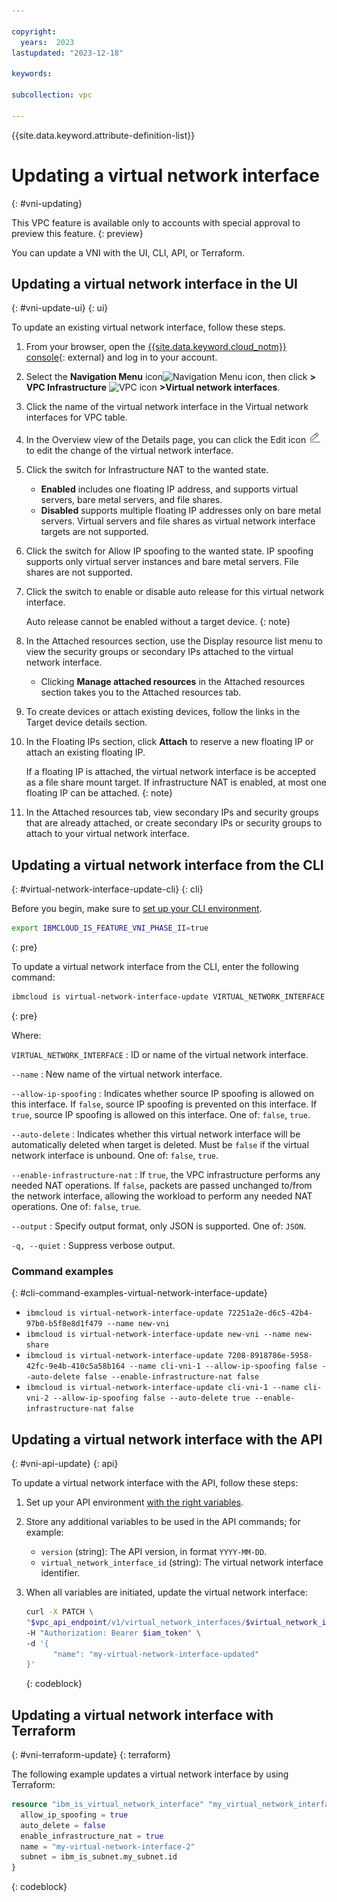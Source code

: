 ```yaml
---

copyright:
  years:  2023
lastupdated: "2023-12-18"

keywords:

subcollection: vpc

---
```


{{site.data.keyword.attribute-definition-list}}

# Updating a virtual network interface
{: #vni-updating}

This VPC feature is available only to accounts with special approval to preview this feature.
{: preview}

You can update a VNI with the UI, CLI, API, or Terraform.

## Updating a virtual network interface in the UI
{: #vni-update-ui}
{: ui}

To update an existing virtual network interface, follow these steps.

1. From your browser, open the [{{site.data.keyword.cloud_notm}} console](/login){: external} and log in to your account.
1. Select the **Navigation Menu** icon![Navigation Menu icon](../../icons/icon_hamburger.svg), then click **> VPC Infrastructure** ![VPC icon](../../icons/vpc.svg) **>Virtual network interfaces**.
1. Click the name of the virtual network interface in the Virtual network interfaces for VPC table.
1. In the Overview view of the Details page, you can click the Edit icon ![Edit icon](/images/edit.png) to edit the change of the virtual network interface.
1. Click the switch for Infrastructure NAT to the wanted state.
    * **Enabled** includes one floating IP address, and supports virtual servers, bare metal servers, and file shares.
    * **Disabled** supports multiple floating IP addresses only on bare metal servers. Virtual servers and file shares as virtual network interface targets are not supported.
1. Click the switch for Allow IP spoofing to the wanted state. IP spoofing supports only virtual server instances and bare metal servers. File shares are not supported.
1. Click the switch to enable or disable auto release for this virtual network interface.

    Auto release cannot be enabled without a target device.
    {: note}

1. In the Attached resources section, use the Display resource list menu to view the security groups or secondary IPs attached to the virtual network interface.
    * Clicking **Manage attached resources** in the Attached resources section takes you to the Attached resources tab.
1. To create devices or attach existing devices, follow the links in the Target device details section.
1. In the Floating IPs section, click **Attach** to reserve a new floating IP or attach an existing floating IP.

    If a floating IP is attached, the virtual network interface is be accepted as a file share mount target. If infrastructure NAT is enabled, at most one floating IP can be attached.
    {: note}

1. In the Attached resources tab, view secondary IPs and security groups that are already attached, or create secondary IPs or security groups to attach to your virtual network interface.

## Updating a virtual network interface from the CLI
{: #virtual-network-interface-update-cli}
{: cli}

Before you begin, make sure to [set up your CLI environment](/docs/vpc?topic=vpc-infrastructure-cli-plugin-vpc-reference).

```sh
export IBMCLOUD_IS_FEATURE_VNI_PHASE_II=true
```
{: pre}

To update a virtual network interface from the CLI, enter the following command:

```sh
ibmcloud is virtual-network-interface-update VIRTUAL_NETWORK_INTERFACE --name NEW_NAME [--allow-ip-spoofing false | true] [--auto-delete false | true] [--enable-infrastructure-nat false | true] [--output JSON] [-q, --quiet]
```
{: pre}

Where:

`VIRTUAL_NETWORK_INTERFACE`
:   ID or name of the virtual network interface.

`--name`
:   New name of the virtual network interface.

`--allow-ip-spoofing`
:   Indicates whether source IP spoofing is allowed on this interface. If `false`, source IP spoofing is prevented on this interface. If `true`, source IP spoofing is allowed on this interface. One of: `false`, `true`.

`--auto-delete`
:   Indicates whether this virtual network interface will be automatically deleted when target is deleted. Must be `false` if the virtual network interface is unbound. One of: `false`, `true`.

`--enable-infrastructure-nat`
:   If `true`, the VPC infrastructure performs any needed NAT operations. If `false`, packets are passed unchanged to/from the network interface, allowing the workload to perform any needed NAT operations. One of: `false`, `true`.

`--output`
:   Specify output format, only JSON is supported. One of: `JSON`.

`-q, --quiet`
:   Suppress verbose output.

### Command examples
{: #cli-command-examples-virtual-network-interface-update}

- `ibmcloud is virtual-network-interface-update 72251a2e-d6c5-42b4-97b0-b5f8e8d1f479 --name new-vni`
- `ibmcloud is virtual-network-interface-update new-vni --name new-share`
- `ibmcloud is virtual-network-interface-update 7208-8918786e-5958-42fc-9e4b-410c5a58b164 --name cli-vni-1 --allow-ip-spoofing false --auto-delete false --enable-infrastructure-nat false`
- `ibmcloud is virtual-network-interface-update cli-vni-1 --name cli-vni-2 --allow-ip-spoofing false --auto-delete true --enable-infrastructure-nat false`

## Updating a virtual network interface with the API
{: #vni-api-update}
{: api}

To update a virtual network interface with the API, follow these steps:

1. Set up your API environment [with the right variables](/docs/vpc?topic=vpc-set-up-environment#api-prerequisites-setup).
1. Store any additional variables to be used in the API commands; for example:

    * `version` (string): The API version, in format `YYYY-MM-DD`.
    * `virtual_network_interface_id` (string): The virtual network interface identifier.

1. When all variables are initiated, update the virtual network interface:

    ```sh
    curl -X PATCH \
    "$vpc_api_endpoint/v1/virtual_network_interfaces/$virtual_network_interface_id?version=$version&generation=2" \
    -H "Authorization: Bearer $iam_token" \
    -d '{
          "name": "my-virtual-network-interface-updated"
    }'
    ```
    {: codeblock}

## Updating a virtual network interface with Terraform
{: #vni-terraform-update}
{: terraform}

The following example updates a virtual network interface by using Terraform:

```terraform
resource "ibm_is_virtual_network_interface" "my_virtual_network_interface_instance" {
  allow_ip_spoofing = true
  auto_delete = false
  enable_infrastructure_nat = true
  name = "my-virtual-network-interface-2"
  subnet = ibm_is_subnet.my_subnet.id
}
```
{: codeblock}
